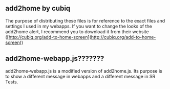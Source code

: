 ## add2home by cubiq

The purpose of distributing these files is for reference to the exact files and settings I used in my webapps.
If you want to change the looks of the add2home alert, I recommend you to download it from their website ([http://cubiq.org/add-to-home-screen](http://cubiq.org/add-to-home-screen</a>))

## add2home-webapp.js???????

add2home-webapp.js is a modified version of add2home.js.
Its purpose is to show a different message in webapps and a different message in SR Tests.